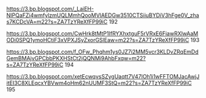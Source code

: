 
https://3.bp.blogspot.com/_LaiEH-NIPQaFZi4wmfylzmUQLMmhQooMVlAEDGw3510CTSiiuBYDiV3hFge0V_zhas7KCDcVA=m22?s=ZA7TzYReXfFP99iC 192

https://3.bp.blogspot.com/CwHrk8tMtP1IfRYXhxtguF5rVRxE6FiawRXlwAaMODi0SPQ1ymoHCtiF3xVPXJSyZxorGSlEaw=m22?s=ZA7TzYReXfFP99iC 193

https://3.bp.blogspot.com/f_OFw_Phqhm1ys0JZ7i2MM5vcr3KLDvZRqEmDdGemBMAjvGPCbbPKXHStCt2jQQNMi9AhbFxqw=m22?s=ZA7TzYReXfFP99iC 194

https://3.bp.blogspot.com/xetEcwqvsSZygUaqtt7V47lOh1i1wFFTOMJacAwjJitEI3C8XLEqcxYBVwm4oHm62nUUMF3StQ=m22?s=ZA7TzYReXfFP99iC 195





